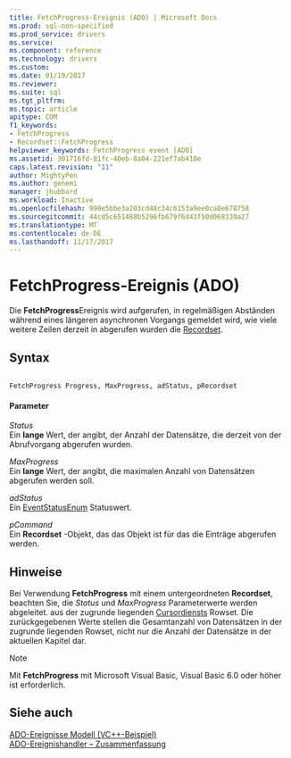 ```yaml
---
title: FetchProgress-Ereignis (ADO) | Microsoft Docs
ms.prod: sql-non-specified
ms.prod_service: drivers
ms.service: 
ms.component: reference
ms.technology: drivers
ms.custom: 
ms.date: 01/19/2017
ms.reviewer: 
ms.suite: sql
ms.tgt_pltfrm: 
ms.topic: article
apitype: COM
f1_keywords:
- FetchProgress
- Recordset::FetchProgress
helpviewer_keywords: FetchProgress event [ADO]
ms.assetid: 301716fd-81fc-40eb-8a04-221ef7ab410e
caps.latest.revision: "11"
author: MightyPen
ms.author: genemi
manager: jhubbard
ms.workload: Inactive
ms.openlocfilehash: 990e5bbe3a203cd48c34c6153a9ee0ca8e678758
ms.sourcegitcommit: 44cd5c651488b5296fb679f6d43f50d068339a27
ms.translationtype: MT
ms.contentlocale: de-DE
ms.lasthandoff: 11/17/2017
---
```

# <a name="fetchprogress-event-ado"></a>FetchProgress-Ereignis (ADO)
Die **FetchProgress**Ereignis wird aufgerufen, in regelmäßigen Abständen während eines längeren asynchronen Vorgangs gemeldet wird, wie viele weitere Zeilen derzeit in abgerufen wurden die [Recordset](../../../ado/reference/ado-api/recordset-object-ado.md).  
  
## <a name="syntax"></a>Syntax  
  
```  
  
FetchProgress Progress, MaxProgress, adStatus, pRecordset  
```  
  
#### <a name="parameters"></a>Parameter  
 *Status*  
 Ein **lange** Wert, der angibt, der Anzahl der Datensätze, die derzeit von der Abrufvorgang abgerufen wurden.  
  
 *MaxProgress*  
 Ein **lange** Wert, der angibt, die maximalen Anzahl von Datensätzen abgerufen werden soll.  
  
 *adStatus*  
 Ein [EventStatusEnum](../../../ado/reference/ado-api/eventstatusenum.md) Statuswert.  
  
 *pCommand*  
 Ein **Recordset** -Objekt, das das Objekt ist für das die Einträge abgerufen werden.  
  
## <a name="remarks"></a>Hinweise  
 Bei Verwendung **FetchProgress** mit einem untergeordneten **Recordset**, beachten Sie, die *Status* und *MaxProgress* Parameterwerte werden abgeleitet. aus der zugrunde liegenden [Cursordiensts](../../../ado/guide/appendixes/microsoft-cursor-service-for-ole-db-ado-service-component.md) Rowset. Die zurückgegebenen Werte stellen die Gesamtanzahl von Datensätzen in der zugrunde liegenden Rowset, nicht nur die Anzahl der Datensätze in der aktuellen Kapitel dar.  
  
> [!NOTE]
>  Mit **FetchProgress** mit Microsoft Visual Basic, Visual Basic 6.0 oder höher ist erforderlich.  
  
## <a name="see-also"></a>Siehe auch  
 [ADO-Ereignisse Modell (VC++-Beispiel)](../../../ado/reference/ado-api/ado-events-model-example-vc.md)   
 [ADO-Ereignishandler – Zusammenfassung](../../../ado/guide/data/ado-event-handler-summary.md)
